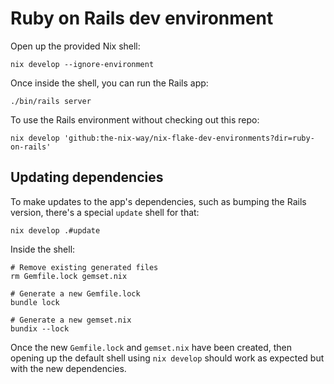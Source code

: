 # Ruby on Rails dev environment

Open up the provided Nix shell:

```shell
nix develop --ignore-environment
```

Once inside the shell, you can run the Rails app:

```shell
./bin/rails server
```

To use the Rails environment without checking out this repo:

```shell
nix develop 'github:the-nix-way/nix-flake-dev-environments?dir=ruby-on-rails'
```

## Updating dependencies

To make updates to the app's dependencies, such as bumping the Rails version, there's a special `update` shell for that:

```shell
nix develop .#update
```

Inside the shell:

```shell
# Remove existing generated files
rm Gemfile.lock gemset.nix

# Generate a new Gemfile.lock
bundle lock

# Generate a new gemset.nix
bundix --lock
```

Once the new `Gemfile.lock` and `gemset.nix` have been created, then opening up the default shell using `nix develop` should work as expected but with the new dependencies.
